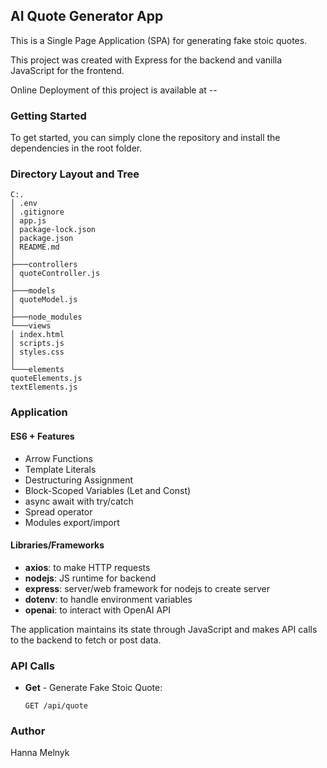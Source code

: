 ## AI Quote Generator App

This is a Single Page Application (SPA) for generating fake stoic quotes.

This project was created with Express for the backend and vanilla JavaScript for the frontend.


Online Deployment of this project is available at --



### Getting Started

To get started, you can simply clone the repository and install the dependencies in the root folder.


### Directory Layout and Tree
```text
C:.
│ .env
│ .gitignore
│ app.js
│ package-lock.json
│ package.json
│ README.md
│
├───controllers
│ quoteController.js
│
├───models
│ quoteModel.js
│
├───node_modules
└───views
│ index.html
│ scripts.js
│ styles.css
│
└───elements
quoteElements.js
textElements.js
```

### Application

#### ES6 + Features

- Arrow Functions
- Template Literals
- Destructuring Assignment
- Block-Scoped Variables (Let and Const)
- async await with try/catch
- Spread operator
- Modules export/import

#### Libraries/Frameworks

- **axios**: to make HTTP requests
- **nodejs**: JS runtime for backend
- **express**: server/web framework for nodejs to create server
- **dotenv**: to handle environment variables
- **openai**: to interact with OpenAI API

The application maintains its state through JavaScript and makes API calls to the backend to fetch or post data.

### API Calls

- **Get** - Generate Fake Stoic Quote:
    ```
    GET /api/quote
    ```

### Author

Hanna Melnyk